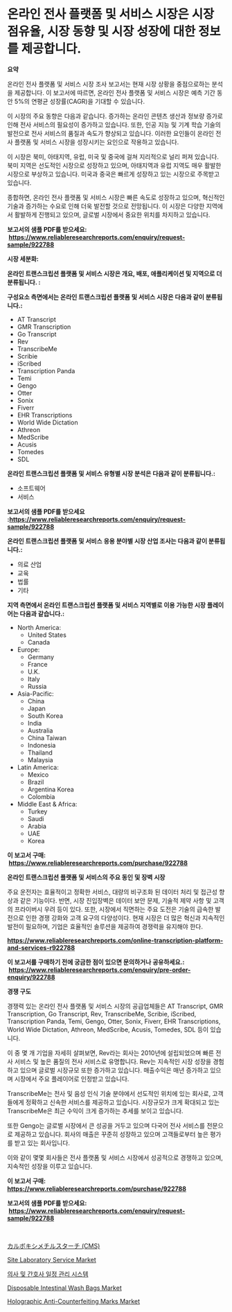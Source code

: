 <p><h1>온라인 전사 플랫폼 및 서비스 시장은 시장 점유율, 시장 동향 및 시장 성장에 대한 정보를 제공합니다.</h1></p><p><strong>요약</strong></p>
<p><p>온라인 전사 플랫폼 및 서비스 시장 조사 보고서는 현재 시장 상황을 중점으로하는 분석을 제공합니다. 이 보고서에 따르면, 온라인 전사 플랫폼 및 서비스 시장은 예측 기간 동안 5%의 연평균 성장률(CAGR)을 기대할 수 있습니다.</p><p>이 시장의 주요 동향은 다음과 같습니다. 증가하는 온라인 콘텐츠 생산과 정보량 증가로 인해 전사 서비스의 필요성이 증가하고 있습니다. 또한, 인공 지능 및 기계 학습 기술의 발전으로 전사 서비스의 품질과 속도가 향상되고 있습니다. 이러한 요인들이 온라인 전사 플랫폼 및 서비스 시장을 성장시키는 요인으로 작용하고 있습니다.</p><p>이 시장은 북미, 아태지역, 유럽, 미국 및 중국에 걸쳐 지리적으로 널리 퍼져 있습니다. 북미 지역은 선도적인 시장으로 성장하고 있으며, 아태지역과 유럽 지역도 매우 활발한 시장으로 부상하고 있습니다. 미국과 중국은 빠르게 성장하고 있는 시장으로 주목받고 있습니다.</p><p>종합하면, 온라인 전사 플랫폼 및 서비스 시장은 빠른 속도로 성장하고 있으며, 혁신적인 기술과 증가하는 수요로 인해 더욱 발전할 것으로 전망됩니다. 이 시장은 다양한 지역에서 활발하게 진행되고 있으며, 글로벌 시장에서 중요한 위치를 차지하고 있습니다.</p></p>
<p><strong>보고서의 샘플 PDF를 받으세요: &nbsp;<a href="https://www.reliableresearchreports.com/enquiry/request-sample/922788">https://www.reliableresearchreports.com/enquiry/request-sample/922788</a></strong></p>
<p><strong>시장 세분화:</strong></p>
<p><strong> 온라인 트랜스크립션 플랫폼 및 서비스 시장은 개요, 배포, 애플리케이션 및 지역으로 더 분류됩니다. :</strong></p>
<p><strong>구성요소 측면에서는 온라인 트랜스크립션 플랫폼 및 서비스 시장은 다음과 같이 분류됩니다.:</strong></p>
<p><ul><li>AT Transcript</li><li>GMR Transcription</li><li>Go Transcript</li><li>Rev</li><li>TranscribeMe</li><li>Scribie</li><li>iScribed</li><li>Transcription Panda</li><li>Temi</li><li>Gengo</li><li>Otter</li><li>Sonix</li><li>Fiverr</li><li>EHR Transcriptions</li><li>World Wide Dictation</li><li>Athreon</li><li>MedScribe</li><li>Acusis</li><li>Tomedes</li><li>SDL</li></ul></p>
<p><strong> 온라인 트랜스크립션 플랫폼 및 서비스 유형별 시장 분석은 다음과 같이 분류됩니다.:</strong></p>
<p><ul><li>소프트웨어</li><li>서비스</li></ul></p>
<p><strong>보고서의 샘플 PDF를 받으세요 :<a href="https://www.reliableresearchreports.com/enquiry/request-sample/922788">https://www.reliableresearchreports.com/enquiry/request-sample/922788</a></strong></p>
<p><strong> 온라인 트랜스크립션 플랫폼 및 서비스 응용 분야별 시장 산업 조사는 다음과 같이 분류됩니다.:</strong></p>
<p><ul><li>의료 산업</li><li>교육</li><li>법률</li><li>기타</li></ul></p>
<p><strong>지역 측면에서 온라인 트랜스크립션 플랫폼 및 서비스 지역별로 이용 가능한 시장 플레이어는 다음과 같습니다.:</strong></p>
<p><ul>
    <li>
        North America:
        <ul>
            <li>United States</li>
            <li>Canada</li>
        </ul>
    </li>
    <li>
        Europe:
        <ul>
            <li>Germany</li>
            <li>France</li>
            <li>U.K.</li>
            <li>Italy</li>
            <li>Russia</li>
        </ul>
    </li>
    <li>
        Asia-Pacific:
        <ul>
            <li>China</li>
            <li>Japan</li>
            <li>South Korea</li>
            <li>India</li>
            <li>Australia</li>
            <li>China Taiwan</li>
            <li>Indonesia</li>
            <li>Thailand</li>
            <li>Malaysia</li>
        </ul>
    </li>
    <li>
        Latin America:
        <ul>
            <li>Mexico</li>
            <li>Brazil</li>
            <li>Argentina Korea</li>
            <li>Colombia</li>
        </ul>
    </li>
    <li>
        Middle East & Africa:
        <ul>
            <li>Turkey</li>
            <li>Saudi</li>
            <li>Arabia</li>
            <li>UAE</li>
            <li>Korea</li>
        </ul>
    </li>
    </ul></p>
<p><strong>이 보고서 구매: &nbsp;<a href="https://www.reliableresearchreports.com/purchase/922788">https://www.reliableresearchreports.com/purchase/922788</a></strong></p>
<p><strong>온라인 트랜스크립션 플랫폼 및 서비스의 주요 동인 및 장벽 시장</strong></p>
<p><p>주요 운전자는 효율적이고 정확한 서비스, 대량의 비구조화 된 데이터 처리 및 접근성 향상과 같은 기능이다. 반면, 시장 진입장벽은 데이터 보안 문제, 기술적 제약 사항 및 고객의 프라이버시 우려 등이 있다. 또한, 시장에서 직면하는 주요 도전은 기술의 급속한 발전으로 인한 경쟁 강화와 고객 요구의 다양성이다. 현재 시장은 더 많은 혁신과 지속적인 발전이 필요하며, 기업은 효율적인 솔루션을 제공하여 경쟁력을 유지해야 한다.</p></p>
<p><strong><a href="https://www.reliableresearchreports.com/online-transcription-platform-and-services-r922788">https://www.reliableresearchreports.com/online-transcription-platform-and-services-r922788</a></strong></p>
<p><strong>이 보고서를 구매하기 전에 궁금한 점이 있으면 문의하거나 공유하세요.: &nbsp;<a href="https://www.reliableresearchreports.com/enquiry/pre-order-enquiry/922788">https://www.reliableresearchreports.com/enquiry/pre-order-enquiry/922788</a></strong></p>
<p><strong>경쟁 구도</strong></p>
<p><p>경쟁력 있는 온라인 전사 플랫폼 및 서비스 시장의 공급업체들은 AT Transcript, GMR Transcription, Go Transcript, Rev, TranscribeMe, Scribie, iScribed, Transcription Panda, Temi, Gengo, Otter, Sonix, Fiverr, EHR Transcriptions, World Wide Dictation, Athreon, MedScribe, Acusis, Tomedes, SDL 등이 있습니다.</p><p>이 중 몇 개 기업을 자세히 살펴보면, Rev라는 회사는 2010년에 설립되었으며 빠른 전사 서비스 및 높은 품질의 전사 서비스로 유명합니다. Rev는 지속적인 시장 성장을 경험하고 있으며 글로벌 시장규모 또한 증가하고 있습니다. 매출수익은 매년 증가하고 있으며 시장에서 주요 플레이어로 인정받고 있습니다.</p><p>TranscribeMe는 전사 및 음성 인식 기술 분야에서 선도적인 위치에 있는 회사로, 고객들에게 정확하고 신속한 서비스를 제공하고 있습니다. 시장규모가 크게 확대되고 있는 TranscribeMe은 최근 수익이 크게 증가하는 추세를 보이고 있습니다.</p><p>또한 Gengo는 글로벌 시장에서 큰 성공을 거두고 있으며 다국어 전사 서비스를 전문으로 제공하고 있습니다. 회사의 매출은 꾸준히 성장하고 있으며 고객들로부터 높은 평가를 받고 있는 회사입니다.</p><p>이와 같이 몇몇 회사들은 전사 플랫폼 및 서비스 시장에서 성공적으로 경쟁하고 있으며, 지속적인 성장을 이루고 있습니다.</p></p>
<p><strong>이 보고서 구매: &nbsp; <a href="https://www.reliableresearchreports.com/purchase/922788">https://www.reliableresearchreports.com/purchase/922788</a></strong></p>
<p><strong>보고서의 샘플 PDF를 받으세요: &nbsp;<a href="https://www.reliableresearchreports.com/enquiry/request-sample/922788">https://www.reliableresearchreports.com/enquiry/request-sample/922788</a></strong><strong></strong></p>
<p>&nbsp;</p>
<p><p><a href="https://github.com/VernieBarton2023/Market-Research-Report-List-1/blob/main/514734988371.md">カルボキシメチルスターチ (CMS)</a></p><p><a href="https://github.com/gdfhhhj/Market-Research-Report-List-4/blob/main/site-laboratory-service-market.md">Site Laboratory Service Market</a></p><p><a href="https://github.com/chupp85/Market-Research-Report-List-1/blob/main/750155881081.md">의사 및 간호사 일정 관리 시스템</a></p><p><a href="https://issuu.com/reportprime-2/docs/disposable-intestinal-wash-bags-market-size-2030.p">Disposable Intestinal Wash Bags Market</a></p><p><a href="https://issuu.com/reportprime-2/docs/holographic-anti-counterfeiting-marks-market-size-">Holographic Anti-Counterfeiting Marks Market</a></p></p>
